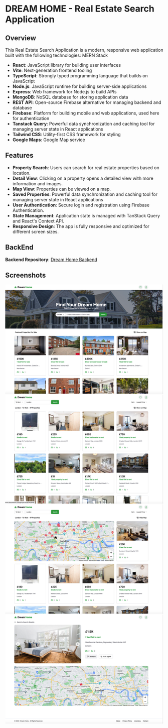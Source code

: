 # DREAM HOME - Real Estate Search Application

## Overview

This Real Estate Search Application is a modern, responsive web application built with the following technologies:
MERN Stack

- **React**: JavaScript library for building user interfaces
- **Vite**: Next-generation frontend tooling
- **TypeScript**: Strongly typed programming language that builds on JavaScript
- **Node.js**: JavaScript runtime for building server-side applications
- **Express**: Web framework for Node.js to build APIs
- **MongoDB**: NoSQL database for storing application data
- **REST API**: Open-source Firebase alternative for managing backend and database
- **Firebase**: Platform for building mobile and web applications, used here for authentication
- **Tanstack Query**: Powerful data synchronization and caching tool for managing server state in React applications
- **Tailwind CSS**: Utility-first CSS framework for styling
- **Google Maps**: Google Map service

## Features

- **Property Search**: Users can search for real estate properties based on location.
- **Detail View**: Clicking on a property opens a detailed view with more information and images.
- **Map View**: Properties can be viewed on a map.
- **Saved Properties**: Powerful data synchronization and caching tool for managing server state in React applications
- **User Authentication**: Secure login and registration using Firebase Authentication.
- **State Management**: Application state is managed with TanStack Query and React's Context API.
- **Responsive Design**: The app is fully responsive and optimized for different screen sizes.

## BackEnd

**Backend Repository**: [Dream Home Backend](https://github.com/hakangundogdu/Dream-Home-Backend)

## Screenshots

<a href='https://dreamhome.casa/'> ![image](https://github.com/hakangundogdu/real-estate-vite/blob/main/public/1.png)</a>
<a href='https://dreamhome.casa/'> ![image](https://github.com/hakangundogdu/real-estate-vite/blob/main/public/2.png)</a>
<a href='https://dreamhome.casa/'> ![image](https://github.com/hakangundogdu/real-estate-vite/blob/main/public/3.png)</a>
<a href='https://dreamhome.casa/'> ![image](https://github.com/hakangundogdu/real-estate-vite/blob/main/public/4.png)</a>
